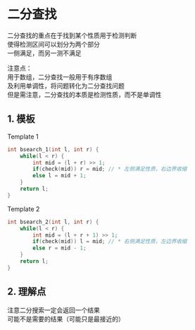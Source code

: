 # 二分查找

二分查找的重点在于找到某个性质用于检测判断  
使得检测区间可以划分为两个部分  
一侧满足，而另一测不满足  

注意点：  
用于数组，二分查找一般用于有序数组  
及利用单调性，将问题转化为二分查找问题  
但是需注意，二分查找的本质是检测性质，而不是单调性  

## 1. 模板

Template 1

```cpp
int bsearch_1(int l, int r) {
    while(l < r) {
        int mid = (l + r) >> 1;
        if(check(mid)) r = mid; // * 左侧满足性质，右边界收缩
        else l = mid + 1;
    }
    return l;
}
```

Template 2

```cpp
int bsearch_2(int l, int r) {
    while(l < r) {
        int mid = (l + r + 1) >> 1;
        if(check(mid)) l = mid; // * 右侧满足性质，左边界收缩
        else r = mid - 1;
    }
    return l;
}
```

## 2. 理解点

注意二分搜索一定会返回一个结果  
可能不是需要的结果（可能只是最接近的）  
